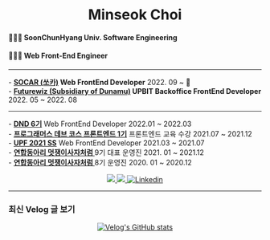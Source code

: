 
<h1 align="center">Minseok Choi</h1>
<p align="left">
	<h4>👩🏻‍🎓 SoonChunHyang Univ. Software Engineering</h4>
	<h4>👩🏻‍💻 Web Front-End Engineer</h4>
</p>

---

<p>	
  - <b> <a href="https://www.socar.kr/">SOCAR (쏘카)</a> Web FrontEnd Developer</b> 2022. 09 ~ 💨<br />
  - <b> <a href="https://www.futurewiz.co.kr/">Futurewiz (Subsidiary of Dunamu)</a> UPBIT Backoffice FrontEnd Developer</b> 2022. 05 ~ 2022. 08 <br />
</p>

___

<p>
  - <b><a href="https://dnd.ac/">DND 6기</a></b> Web FrontEnd Developer 2022.01 ~ 2022.03<br>
  - <b><a href="https://programmers.co.kr/learn/courses/12175">프로그래머스 데브 코스 프론트엔드 1기</a></b> 프론트엔드 교육 수강 2021.07 ~ 2021.12<br>
  - <b><a href="https://www.unit.center/upf">UPF 2021 SS</a></b> Web FrontEnd Developer 2021.03 ~ 2021.07<br>
  - <b><a href="https://www.likelion.net/">연합동아리 멋쟁이사자처럼 </a></b> 9기 대표 운영진 2021. 01 ~ 2021.12<br>
  - <b><a href="https://www.likelion.net/">연합동아리 멋쟁이사자처럼 </a></b> 8기 운영진 2020. 01 ~ 2020.12<br>
</p>


<div align='center'>
	<a href="https://velog.io/@minsgy" target="_blank">
		<img src="https://img.shields.io/badge/Velog-20c997?style=flat-square&logo=Vimeo&logoColor=white"/>
	</a>
	<a href="https://minsgy.notion.site/Frontend-Developer-Minsgy-76b34b49d6fa44628af8c829ca74f21d" target="_blank">
		<img src="https://img.shields.io/badge/Portfolio-EA7100?style=flat-square&logo=Devpost&logoColor=white"/>
	</a> 
	<a href="https://www.linkedin.com/in/minseok-choi-ab1b47202/">
		<img alt="Linkedin" src="https://img.shields.io/badge/-Linkedin-blue?style=flat-square&logo=LinkedIn">
	</a>
</div>

---

<h3>최신 Velog 글 보기</h3>

<div align="center">
  
[![Velog's GitHub stats](https://velog-readme-stats.vercel.app/api?name=minsgy)](https://velog.io/@minsgy)

</div>
